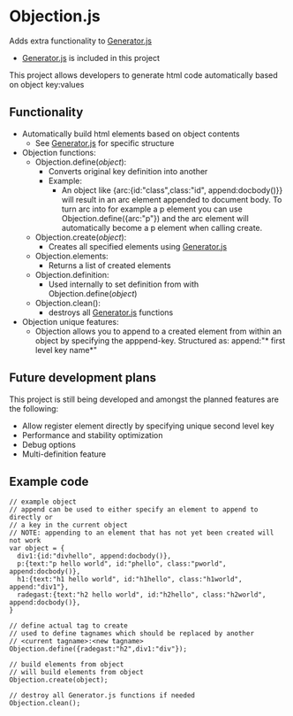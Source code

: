 # Objection.js

Adds extra functionality to [Generator.js](https://github.com/ve2323/Generator.js)
- [Generator.js](https://github.com/ve2323/Generator.js) is included in this project

This project allows developers to generate html code automatically based on object key:values

## Functionality
- Automatically build html elements based on object contents
  - See [Generator.js](https://github.com/ve2323/Generator.js) for specific structure
- Objection functions:
  - Objection.define(*object*):
    - Converts original key definition into another
    - Example:
      - An object like {arc:{id:"class",class:"id", append:docbody()}} will result in an arc element appended to document body. To turn arc into for example a p element you can use Objection.define({arc:"p"}) and the arc element will automatically become a p element when calling create.
  - Objection.create(*object*):
    - Creates all specified elements using [Generator.js](https://github.com/ve2323/Generator.js)
  - Objection.elements:
    - Returns a list of created elements
  - Objection.definition:
    - Used internally to set definition from with Objection.define(*object*)
  - Objection.clean():
    - destroys all [Generator.js](https://github.com/ve2323/Generator.js) functions
- Objection unique features:
  - Objection allows you to append to a created element from within an object by specifying the apppend-key. Structured as: append:"* first level key name*"

## Future development plans
This project is still being developed and amongst the planned features are the following:
- Allow register element directly by specifying unique second level key
- Performance and stability optimization
- Debug options
- Multi-definition feature

## Example code
```
// example object
// append can be used to either specify an element to append to directly or
// a key in the current object
// NOTE: appending to an element that has not yet been created will not work
var object = {
  div1:{id:"divhello", append:docbody()},
  p:{text:"p hello world", id:"phello", class:"pworld", append:docbody()},
  h1:{text:"h1 hello world", id:"h1hello", class:"h1world", append:"div1"},
  radegast:{text:"h2 hello world", id:"h2hello", class:"h2world", append:docbody()},
}

// define actual tag to create
// used to define tagnames which should be replaced by another
// <current tagname>:<new tagname>
Objection.define({radegast:"h2",div1:"div"});

// build elements from object
// will build elements from object
Objection.create(object);

// destroy all Generator.js functions if needed
Objection.clean();
```
